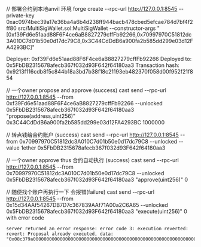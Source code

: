 // 部署合约到本地anvil 环境
forge create --rpc-url http://127.0.0.1:8545 --private-key 0xac0974bec39a17e36ba4a6b4d238ff944bacb478cbed5efcae784d7bf4f2ff80 src/MultiSigWallet.sol:MultiSigWallet --constructor-args "[0xf39Fd6e51aad88F6F4ce6aB8827279cffFb92266,0x70997970C51812dc3A010C7d01b50e0d17dc79C8,0x3C44CdDdB6a900fa2b585dd299e03d12FA4293BC]"


Deployer: 0xf39Fd6e51aad88F6F4ce6aB8827279cffFb92266
Deployed to: 0x5FbDB2315678afecb367f032d93F642f64180aa3
Transaction hash: 0x9213f116cdb8f5c844b18a3bd7b38f18c21193eb482370f058d00f952f21f854


// 一个owner propose and approve (success)
cast send --rpc-url http://127.0.0.1:8545 --from 0xf39Fd6e51aad88F6F4ce6aB8827279cffFb92266 --unlocked 0x5FbDB2315678afecb367f032d93F642f64180aa3 "propose(address,uint256)" 0x3C44CdDdB6a900fa2b585dd299e03d12FA4293BC 1000000

// 转点钱给合约账户 (success)
cast send --rpc-url http://127.0.0.1:8545 --from 0x70997970C51812dc3A010C7d01b50e0d17dc79C8 --unlocked --value 1ether 0x5FbDB2315678afecb367f032d93F642f64180aa3

// 一个owner approve thus 合约自动执行 (success)
cast send --rpc-url http://127.0.0.1:8545 --from 0x70997970C51812dc3A010C7d01b50e0d17dc79C8 --unlocked 0x5FbDB2315678afecb367f032d93F642f64180aa3 "approve(uint256)" 0

// 随便找个账户再执行一下 会报错(failure)
cast send --rpc-url http://127.0.0.1:8545 --from 0x15d34AAf54267DB7D7c367839AAf71A00a2C6A65 --unlocked 0x5FbDB2315678afecb367f032d93F642f64180aa3 "execute(uint256)" 0
with error code
```
server returned an error response: error code 3: execution reverted: revert: Proposal already executed, data: "0x08c379a00000000000000000000000000000000000000000000000000000000000000020000000000000000000000000000000000000000000000000000000000000001950726f706f73616c20616c726561647920657865637574656400000000000000"
```